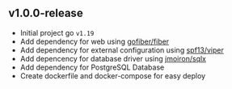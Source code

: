 ## v1.0.0-release

- Initial project go `v1.19`
- Add dependency for web using [gofiber/fiber](https://github.com/gofiber/fiber)
- Add dependency for external configuration using [spf13/viper](https://github.com/spf13/viper)
- Add depencency for database driver using [jmoiron/sqlx](https://github.com/jmoiron/sqlx)
- Add dependency for PostgreSQL Database
- Create dockerfile and docker-compose for easy deploy
